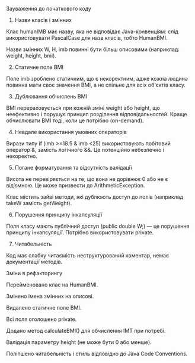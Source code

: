 Зауваження до початкового коду

1. Назви класів і змінних

Клас humanIMB має назву, яка не відповідає Java-конвенціям: слід використовувати PascalCase для назв класів, тобто HumanBMI.

Назви змінних W, H, imb повинні бути більш описовими (наприклад: weight, height, bmi).

2. Статичне поле BMI

Поле imb зроблено статичним, що є некоректним, адже кожна людина повинна мати своє значення BMI, а не спільне для всіх об'єктів класу.

3. Дублювання обчислень BMI

BMI перераховується при кожній зміні weight або height, що неефективно і порушує принцип розділення відповідальностей. Краще обчислювати BMI тоді, коли це потрібно (on-demand).

4. Невдале використання умовних операторів

Вирази типу if (imb >=18.5 & imb <25) використовують побітовий оператор &, замість логічного &&. Це потенційно небезпечно і некоректно.

5. Погане форматування та відсутність валідації

Висота не перевіряється на те, що вона не дорівнює 0 або не є від’ємною. Це може призвести до ArithmeticException.

Клас містить зайві методи, які дублюють доступ до полів (наприклад takeW замість getWeight).

6. Порушення принципу інкапсуляції

Поля класу мають публічний доступ (public double W;) — це порушення принципу інкапсуляції. Потрібно використовувати private.

7. Читабельність

Код має слабку читаємість неструктурований коментар, немає документації методів.

Зміни в рефакторингу

Перейменовано клас на HumanBMI.

Змінено імена змінних на описові.

Видалено статичне поле BMI.

Всі поля оголошено private.

Додано метод calculateBMI() для обчислення ІМТ при потребі.

Валідація параметру height (не може бути 0 або менше).

Поліпшено читабельність і стиль відповідно до Java Code Conventions.
